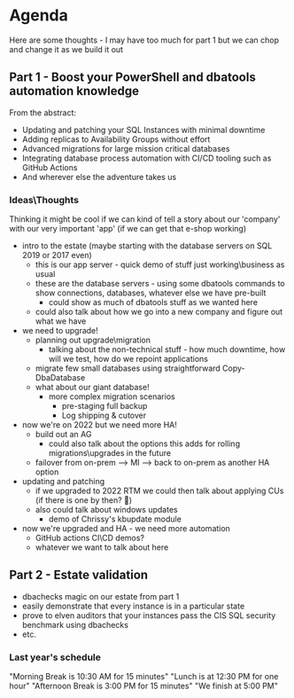 # Agenda

Here are some thoughts - I may have too much for part 1 but we can chop and change it as we build it out

## Part 1 - Boost your PowerShell and dbatools automation knowledge

From the abstract:

- Updating and patching your SQL Instances with minimal downtime
- Adding replicas to Availability Groups without effort
- Advanced migrations for large mission critical databases
- Integrating database process automation with CI/CD tooling such as GitHub Actions
- And wherever else the adventure takes us

### Ideas\Thoughts

Thinking it might be cool if we can kind of tell a story about our 'company' with our very important 'app' (if we can get that e-shop working)

- intro to the estate (maybe starting with the database servers on SQL 2019 or 2017 even)
  - this is our app server - quick demo of stuff just working\business as usual
  - these are the database servers - using some dbatools commands to show connections, databases, whatever else we have pre-built
    - could show as much of dbatools stuff as we wanted here
  - could also talk about how we go into a new company and figure out what we have
- we need to upgrade!
  - planning out upgrade\migration
    - talking about the non-technical stuff - how much downtime, how will we test, how do we repoint applications
  - migrate few small databases using straightforward Copy-DbaDatabase
  - what about our giant database!
    - more complex migration scenarios
      - pre-staging full backup
      - Log shipping & cutover
- now we're on 2022 but we need more HA!
  - build out an AG
    - could also talk about the options this adds for rolling migrations\upgrades in the future
  - failover from on-prem --> MI --> back to on-prem as another HA option
- updating and patching
  - if we upgraded to 2022 RTM we could then talk about applying CUs (if there is one by then? 🤔)
  - also could talk about windows updates
    - demo of Chrissy's kbupdate module
- now we're upgraded and HA - we need more automation
  - GitHub actions CI\CD demos?
  - whatever we want to talk about here

## Part 2 - Estate validation

- dbachecks magic on our estate from part 1
- easily demonstrate that every instance is in a particular state
- prove to elven auditors that your instances pass the CIS SQL security benchmark using dbachecks
- etc.

### Last year's schedule

"Morning Break is 10:30 AM for 15 minutes"
"Lunch is at 12:30 PM for one hour"
"Afternoon Break is 3:00 PM for 15 minutes"
"We finish at 5:00 PM"
